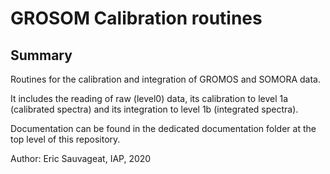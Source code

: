 # GROSOM Calibration routines

## Summary
Routines for the calibration and integration of GROMOS and SOMORA data.

It includes the reading of raw (level0) data, its calibration to level 1a (calibrated spectra) and its integration to level 1b (integrated spectra). 

Documentation can be found in the dedicated documentation folder at the top level of this repository.

Author: 
Eric Sauvageat, IAP, 2020